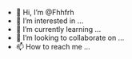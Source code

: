 - 👋 Hi, I’m @Fhhfrh
- 👀 I’m interested in ...
- 🌱 I’m currently learning ...
- 💞️ I’m looking to collaborate on ...
- 📫 How to reach me ...

<!---
Fhhfrh/Fhhfrh is a ✨ special ✨ repository because its `README.md` (this file) appears on your GitHub profile.
You can click the Preview link to take a look at your changes.
--->
